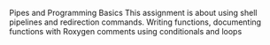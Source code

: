 Pipes and Programming Basics
This assignment is about using shell pipelines and redirection commands.
Writing functions, documenting functions with Roxygen comments
using conditionals and loops
